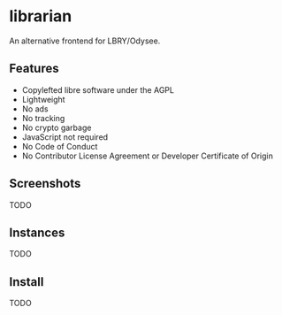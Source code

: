 # librarian
An alternative frontend for LBRY/Odysee.

## Features
* Copylefted libre software under the AGPL
* Lightweight
* No ads
* No tracking
* No crypto garbage
* JavaScript not required
* No Code of Conduct
* No Contributor License Agreement or Developer Certificate of Origin

## Screenshots
TODO

## Instances
TODO

## Install
TODO

